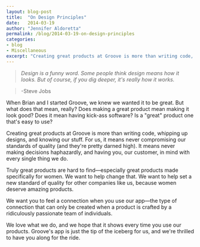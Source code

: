```yaml
---
layout: blog-post
title:  "On Design Principles"
date:   2014-03-19
author: "Jennifer Aldoretta"
permalink: /blog/2014-03-19-on-design-principles
categories: 
- blog
- Miscellaneous
excerpt: "Creating great products at Groove is more than writing code, whipping up designs, and knowing our stuff..."
---
```


>*Design is a funny word. Some people think design means how it looks. But of course, if you dig deeper, it's really how it works.*

>-Steve Jobs


When Brian and I started Groove, we knew we wanted it to be great. But what does that mean, really? Does making a great product mean making it look good? Does it mean having kick-ass software? Is a "great" product one that's easy to use?

Creating great products at Groove is more than writing code, whipping up designs, and knowing our stuff. For us, it means never compromising our standards of quality (and they're pretty darned high). It means never making decisions haphazardly, and having you, our customer, in mind with every single thing we do. 

Truly great products are hard to find&mdash;especially great products made specifically for women. We want to help change that. We want to help set a new standard of quality for other companies like us, because women deserve amazing products. 

We want you to feel a connection when you use our app&mdash;the type of connection that can only be created when a product is crafted by a ridiculously passionate team of individuals. 

We love what we do, and we hope that it shows every time you use our products. Groove's app is just the tip of the iceberg for us, and we're thrilled to have you along for the ride.